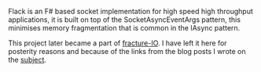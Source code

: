 Flack is an F# based socket implementation for high speed high throughput applications, it is built on top 
of the SocketAsyncEventArgs pattern, this minimises memory fragmentation that is common in the IAsync pattern.

This project later became a part of [fracture-IO][1].  I have left it here for posterity reasons and because 
of the links from the blog posts I wrote on the [subject][2].  

[1]:https://github.com/fractureio/fracture/tree/Ithaqua
[2]:http://moiraesoftware.com/blog/2011/01/13/sockets-and-bockets-1/
